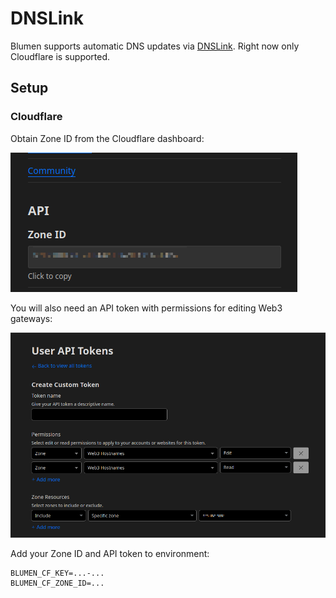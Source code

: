 # DNSLink

Blumen supports automatic DNS updates via [DNSLink](https://dnslink.dev). Right now only Cloudflare is supported.

## Setup

### Cloudflare

Obtain Zone ID from the Cloudflare dashboard:

![Zone ID](./cf-zone-id.png)

You will also need an API token with permissions for editing Web3 gateways:

![CF Token](./cf-token.png)

Add your Zone ID and API token to environment:

```
BLUMEN_CF_KEY=...-...
BLUMEN_CF_ZONE_ID=...
```
